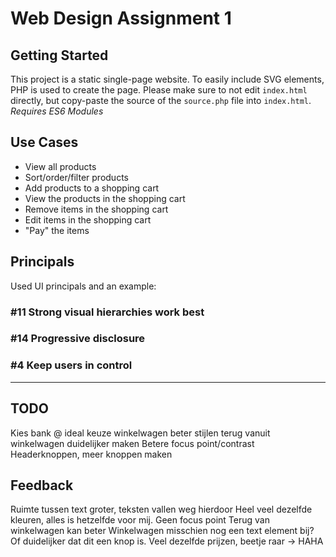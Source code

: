# Web Design Assignment 1

## Getting Started
This project is a static single-page website. To easily include SVG elements, PHP is used to create the page.
Please make sure to not edit `index.html` directly, but copy-paste the source of the `source.php` file into `index.html`.
*Requires ES6 Modules*

## Use Cases
* View all products
* Sort/order/filter products
* Add products to a shopping cart
* View the products in the shopping cart
* Remove items in the shopping cart
* Edit items in the shopping cart
* "Pay" the items

## Principals
Used UI principals and an example:

### #11 Strong visual hierarchies work best

### #14 Progressive disclosure

### #4 Keep users in control

---

## TODO
Kies bank @ ideal keuze
winkelwagen beter stijlen
terug vanuit winkelwagen duidelijker maken
Betere focus point/contrast
Headerknoppen, meer knoppen maken

## Feedback
Ruimte tussen text groter, teksten vallen weg hierdoor
Heel veel dezelfde kleuren, alles is hetzelfde voor mij. Geen focus point
Terug van winkelwagen kan beter
Winkelwagen misschien nog een text element bij? Of duidelijker dat dit een knop is.
Veel dezelfde prijzen, beetje raar -> HAHA